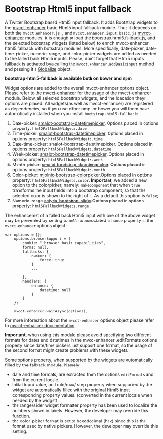 # Bootstrap Html5 input fallback
A Twitter Bootstrap based Html5 input fallback. It adds Bootstrap widgets to the 
[mvcct-enhancer](https://github.com/MvcControlsToolkit/mvcct-enhancer) basic Html5 input fallback module. 
Thus it depends on both the  `mvcct.enhancer.js `, and  `mvcct.enhancer.input.basic.js` [mvcct-enhancer](https://github.com/MvcControlsToolkit/mvcct-enhancer) modules.
It is enough to load the bootstrap.html5.fallback.js, and the selected bootstrap widgets (listed below) to enrich mvcct-enhancer html5 fallback with botsstrap modules.
More specifically, date-picker, date-time-picker, numeric-range, and color-picker 
widgets are added as needed to the falled back Html5 inputs. Please, don't forget that Html5 inputs fallback is activated
bya calling the `mvcct.enhancer.addBasicInput` method and passing it a [Globalize](https://github.com/jquery/globalize) object.

**bootstrap-html5-fallback is available both on bower and npm** 

Widget options are added to the overall mvcct-enhancer options object. 
Please refer to the [mvcct-enhancer](https://github.com/MvcControlsToolkit/mvcct-enhancer) 
for the usage of the mvcct-enhancer module. Below, all selected bootstrap widgets, and the loacation theyr options are placed.
All widgets(as well as mvcct-enhancer) are registered as dependencies, so if you use either nmp, or bower you will them have 
automatically installed when you install `bootstrap-html5-fallback`:

1. Date-picker: [smalot-bootstrap-datetimepicker](https://github.com/smalot/bootstrap-datetimepicker). Options placed in options property: `html5FallbackWidgets.date`
2. Time-picker: [smalot-bootstrap-datetimepicker](https://github.com/smalot/bootstrap-datetimepicker). Options placed in options property: `html5FallbackWidgets.time`
3. Date-time-picker: [smalot-bootstrap-datetimepicker](https://github.com/smalot/bootstrap-datetimepicker). Options placed in options property: `html5FallbackWidgets.datetime`
4. Week-picker: [smalot-bootstrap-datetimepicker](https://github.com/smalot/bootstrap-datetimepicker). Options placed in options property: `html5FallbackWidgets.week`
5. Month-picker: [smalot-bootstrap-datetimepicker](https://github.com/smalot/bootstrap-datetimepicker). Options placed in options property: `html5FallbackWidgets.month`
6. Color-picker: [mjolnic-bootstrap-colorpicker](https://github.com/mjolnic/bootstrap-colorpicker).Options placed in options property: `html5FallbackWidgets.color`. 
**Important**, we added a new option to the colorpicker, namely: `makeComponent` that when `true` transforms the input fields into a bootstrap component,
    so that the selected color is shown to the right of it. As a default this option is `false`;
7. Numeric-range [seiyria-bootstrap-slider](https://github.com/seiyria/bootstrap-slider).Options placed in options property: `html5FallbackWidgets.range`

The enhancemet of a falled back Html5 input with one of the above widget may be prevented by setting to `null` its associated `enhance` property in the `mvcct-enhancer` options object:

```
var options = {};
    options.browserSupport = {
        cookie: "_browser_basic_capabilities",
        forms: null,
        fallbacks: {
            number: {
                force: true
            }
            ...
            ...
        },
        handlers: {
            enhance: {
                datetime: null
            }
        }
    };

    mvcct.enhancer.waitAsync(options);
```

For more information about the `mvcct-enhancer` options object please refer to [mvcct-enhancer documentation](https://github.com/MvcControlsToolkit/mvcct-enhancer).

**Important**, when using this module please avoid specifying two different formats for dates end datetimes in the mvcc-enhancer .editFormats 
options property since date/time pickers just support one format, so the usage of the second format might create problems
with these widgets.

Some options property, when supported by the widgets are outomatically 
filled by the fallback module. Namely:
* date and time formats, are extracted from the options `editFormats` and from the current locale.
* initial input value, and min/max/ step property when supported by the widget are automatically filled 
with the original Html5 input corresponding property values.
(converted in the current locale when needed by the widget).
* the range/slider widget formatter property has been used to localize the numbers shown in labels. 
However, the developer may override this function.
* the color-picker format is set to hexadecimal (hex) since this is the format used by native pickers. 
However, the developer may override this setting.